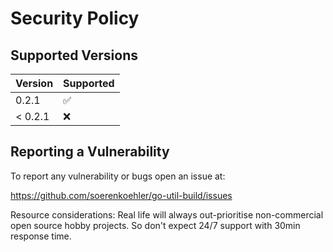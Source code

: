# Security Policy

## Supported Versions

| Version   | Supported          |
| --------- | ------------------ |
|   0.2.1   | :white_check_mark: |
| < 0.2.1   | :x:                |

## Reporting a Vulnerability

To report any vulnerability or bugs open an issue at:

https://github.com/soerenkoehler/go-util-build/issues

Resource considerations: Real life will always out-prioritise non-commercial
open source hobby projects. So don't expect 24/7 support with 30min response
time.
